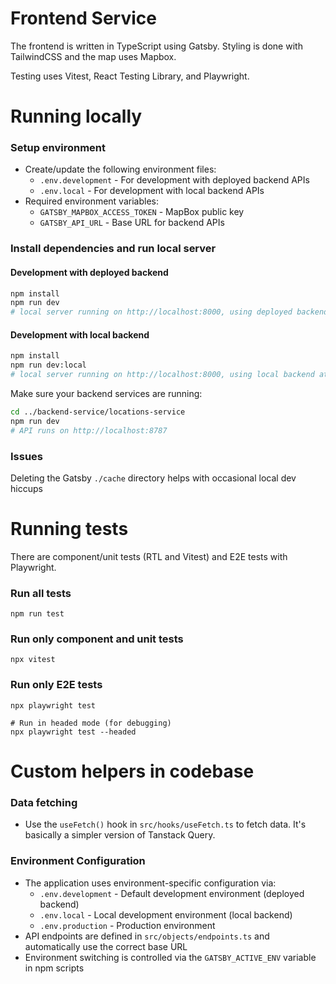 # Frontend Service

The frontend is written in TypeScript using Gatsby. Styling is done with TailwindCSS and the map uses Mapbox. 

Testing uses Vitest, React Testing Library, and Playwright. 

# Running locally

### Setup environment
- Create/update the following environment files:
  - `.env.development` - For development with deployed backend APIs
  - `.env.local` - For development with local backend APIs
- Required environment variables:
  - `GATSBY_MAPBOX_ACCESS_TOKEN` - MapBox public key
  - `GATSBY_API_URL` - Base URL for backend APIs

### Install dependencies and run local server

#### Development with deployed backend
```bash
npm install
npm run dev
# local server running on http://localhost:8000, using deployed backend
```

#### Development with local backend
```bash
npm install
npm run dev:local
# local server running on http://localhost:8000, using local backend at http://localhost:8787
```

Make sure your backend services are running:
```bash
cd ../backend-service/locations-service
npm run dev
# API runs on http://localhost:8787
```

### Issues
Deleting the Gatsby `./cache` directory helps with occasional local dev hiccups

# Running tests
There are component/unit tests (RTL and Vitest) and E2E tests with Playwright. 

### Run all tests
```
npm run test
```

### Run only component and unit tests
```
npx vitest
```

### Run only E2E tests
```
npx playwright test

# Run in headed mode (for debugging)
npx playwright test --headed
```

# Custom helpers in codebase

### Data fetching 
- Use the `useFetch()` hook in `src/hooks/useFetch.ts` to fetch data. It's basically a simpler version of Tanstack Query.

### Environment Configuration
- The application uses environment-specific configuration via:
  - `.env.development` - Default development environment (deployed backend)
  - `.env.local` - Local development environment (local backend)
  - `.env.production` - Production environment
- API endpoints are defined in `src/objects/endpoints.ts` and automatically use the correct base URL
- Environment switching is controlled via the `GATSBY_ACTIVE_ENV` variable in npm scripts


